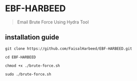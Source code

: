 # EBF-HARBEED


> Email Brute Force Using Hydra Tool



## installation guide
```
git clone https://github.com/FaisalHarbeed/EBF-HARBEED.git
```
```
cd EBF-HARBEED
```
```
chmod +x ./brute-force.sh
```
```
sudo ./brute-force.sh

```
